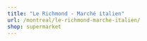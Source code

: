```yaml
---
title: "Le Richmond - Marché italien"
url: /montreal/le-richmond-marche-italien/
shop: supermarket
---
```

